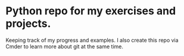 # Python repo for my exercises and projects.
Keeping track of my progress and examples.
I also create this repo via Cmder to learn more about git at the same time.
